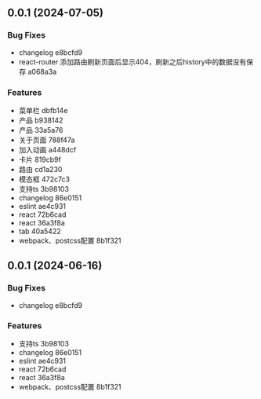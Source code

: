 ## 0.0.1 (2024-07-05)


### Bug Fixes

* changelog e8bcfd9
* react-router 添加路由刷新页面后显示404，刷新之后history中的数据没有保存 a068a3a


### Features

* 菜单栏 dbfb14e
* 产品 b938142
* 产品 33a5a76
* 关于页面 788f47a
* 加入动画 a448dcf
* 卡片 819cb9f
* 路由 cd1a230
* 模态框 472c7c3
* 支持ts 3b98103
* changelog 86e0151
* eslint ae4c931
* react 72b6cad
* react 36a3f8a
* tab 40a5422
* webpack、postcss配置 8b1f321



## 0.0.1 (2024-06-16)

### Bug Fixes

- changelog e8bcfd9

### Features

- 支持ts 3b98103
- changelog 86e0151
- eslint ae4c931
- react 72b6cad
- react 36a3f8a
- webpack、postcss配置 8b1f321
